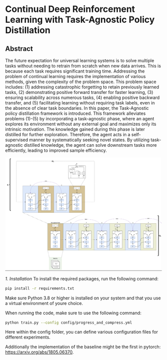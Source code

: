 # Continual Deep Reinforcement Learning with Task-Agnostic Policy Distillation

## Abstract
The future expectation for universal learning systems is to solve multiple tasks without needing to retrain from scratch when new data arrives. This is because each task requires significant training time. Addressing the problem of continual learning requires the implementation of various methods, given the complexity of the problem space. This problem space includes: (1) addressing catastrophic forgetting to retain previously learned tasks, (2) demonstrating positive forward transfer for faster learning, (3) ensuring scalability across numerous tasks, (4) enabling positive backward transfer, and (5) facilitating learning without requiring task labels, even in the absence of clear task boundaries. In this paper, the Task-Agnostic policy distillation framework is introduced. This framework alleviates problems (1)-(5) by incorporating a task-agnostic phase, where an agent explores its environment without any external goal and maximizes only its intrinsic motivation. The knowledge gained during this phase is later distilled for further exploration. Therefore, the agent acts in a self-supervised manner by systematically seeking novel states. By utilizing task-agnostic distilled knowledge, the agent can solve downstream tasks more efficiently, leading to improved sample efficiency.

![Overview of Variant 1](image.png)

*1. Installation*
To install the required packages, run the following command:
```bash
pip install -r requirements.txt
```
Make sure Python 3.8 or higher is installed on your system and that you use a virtual environment of youre choice.

When running the code, make sure to use the following command:
```bash
python train.py --config config/progress_and_compress.yml
```
Here within the config folder, you can define various configuration files for different experiments.

Additionally the implementation of the baseline might be the first in pytorch: https://arxiv.org/abs/1805.06370.